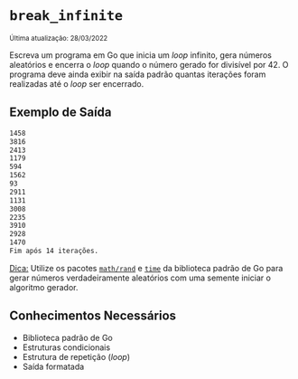 # `break_infinite`

<sup>Última atualização: 28/03/2022</sup>

Escreva um programa em Go que inicia um *loop* infinito, gera números aleatórios e encerra o *loop* quando o número gerado for divisível por 42. O programa deve ainda exibir na saída padrão quantas iterações foram realizadas até o *loop* ser encerrado.

## Exemplo de Saída

```bash
1458
3816
2413
1179
594
1562
93
2911
1131
3008
2235
3910
2928
1470
Fim após 14 iterações.
```

<ins>Dica:</ins> Utilize os pacotes [``math/rand``](https://pkg.go.dev/math/rand) e [``time``](https://pkg.go.dev/time) da biblioteca padrão de Go para gerar números verdadeiramente aleatórios com uma semente iniciar o algoritmo gerador.

## Conhecimentos Necessários

- Biblioteca padrão de Go
- Estruturas condicionais
- Estrutura de repetição (*loop*)
- Saída formatada